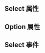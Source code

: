 <script setup lang="ts">
import { selectProps, optionProps, selectEvents } from "../../example/select/api.ts"
</script>

## Select 属性

<api-block type="prop" :data="selectProps" />

## Option 属性

<api-block type="prop" :data="optionProps" />

## Select 事件

<api-block type="event" :data="selectEvents" />
